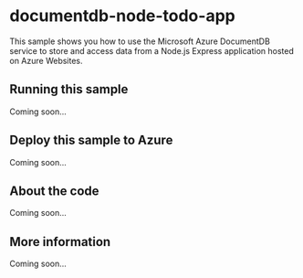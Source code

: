 # documentdb-node-todo-app
This sample shows you how to use the Microsoft Azure DocumentDB service to store and access data from a Node.js Express application hosted on Azure Websites. 
## Running this sample
Coming soon...
## Deploy this sample to Azure
Coming soon...
## About the code
Coming soon...
## More information
Coming soon...